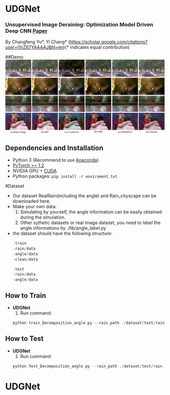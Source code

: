 # UDGNet

### Unsupervised Image Deraining: Optimization Model Driven Deep CNN [Paper](https://owuchangyuo.github.io/files/UDGNet.pdf)
By Changfeng Yu*, Yi Chang* (https://scholar.google.com/citations?user=I1nZ67YAAAAJ&hl=en)(* indicates equal contribution)

##Demo
![Demo](/results/real_result.png)

## Dependencies and Installation

- Python 3 (Recommend to use [Anaconda](https://www.anaconda.com/download/#linux))
- [PyTorch >= 1.2](https://pytorch.org/)
- NVIDIA GPU + [CUDA](https://developer.nvidia.com/cuda-downloads)
- Python packages: `pip install -r enviroment.txt`

#Dataset
- Our dataset RealRain(including the angle) and Rain_cityscape can be downloaded here. 
- Make your own data:
	1. Simulating by yourself, the angle information can be easily obtained during the simulation.
	2. Other sythetic datasets or real image dataset, you need to label the angle informations by ./lib/angle_label.py
- the dataset should have the following structure:
	```c++
	-train
 	-rain/data
 	-angle/data
 	-clean/data
	```  
	```c++
	-test
 	-rain/data
 	-angle/data
	```  

## How to Train
- **UDGNet**
	1. Run command:
	```c++
	python train_Decomposition_angle.py --rain_path ./dataset/test/rain --angle_path ./data/test/angle --clean_path ./data/test/rain --reset 1
	```

## How to Test
- **UDGNet**
	1. Run command:
	```c++
	python Test_Decomposition_angle.py --rain_path ./dataset/test/rain --angle_path ./data/test/angle --clean_path ./data/test/rain --weight_path ./output/real_model/generator_backup.pth
	```





# UDGNet
